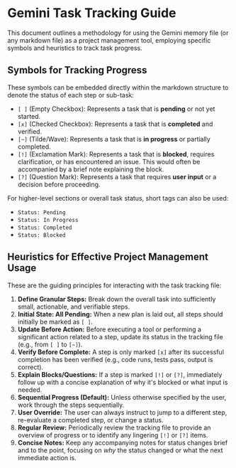 # Gemini Task Tracking Guide

This document outlines a methodology for using the Gemini memory file (or any markdown file) as a project management tool, employing specific symbols and heuristics to track task progress.

## Symbols for Tracking Progress

These symbols can be embedded directly within the markdown structure to denote the status of each step or sub-task:

*   `[ ]` (Empty Checkbox): Represents a task that is **pending** or not yet started.
*   `[x]` (Checked Checkbox): Represents a task that is **completed** and verified.
*   `[~]` (Tilde/Wave): Represents a task that is **in progress** or partially completed.
*   `[!]` (Exclamation Mark): Represents a task that is **blocked**, requires clarification, or has encountered an issue. This would often be accompanied by a brief note explaining the block.
*   `[?]` (Question Mark): Represents a task that requires **user input** or a decision before proceeding.

For higher-level sections or overall task status, short tags can also be used:

*   `Status: Pending`
*   `Status: In Progress`
*   `Status: Completed`
*   `Status: Blocked`

## Heuristics for Effective Project Management Usage

These are the guiding principles for interacting with the task tracking file:

1.  **Define Granular Steps:** Break down the overall task into sufficiently small, actionable, and verifiable steps.
2.  **Initial State: All Pending:** When a new plan is laid out, all steps should initially be marked as `[ ]`.
3.  **Update Before Action:** Before executing a tool or performing a significant action related to a step, update its status in the tracking file (e.g., from `[ ]` to `[~]`).
4.  **Verify Before Complete:** A step is only marked `[x]` after its successful completion has been verified (e.g., code runs, tests pass, output is correct).
5.  **Explain Blocks/Questions:** If a step is marked `[!]` or `[?]`, immediately follow up with a concise explanation of why it's blocked or what input is needed.
6.  **Sequential Progress (Default):** Unless otherwise specified by the user, work through the steps sequentially.
7.  **User Override:** The user can always instruct to jump to a different step, re-evaluate a completed step, or change a status.
8.  **Regular Review:** Periodically review the tracking file to provide an overview of progress or to identify any lingering `[!]` or `[?]` items.
9.  **Concise Notes:** Keep any accompanying notes for status changes brief and to the point, focusing on *why* the status changed or what the next immediate action is.
